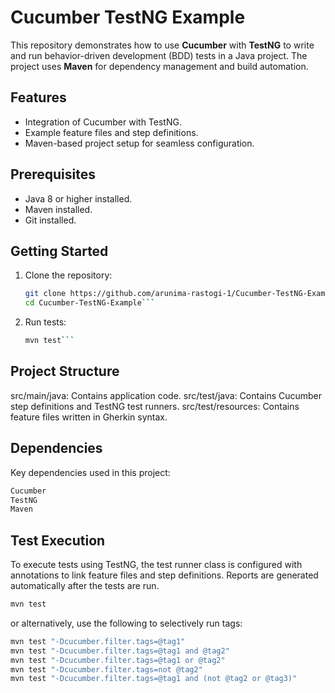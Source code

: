 # Cucumber TestNG Example     

This repository demonstrates how to use **Cucumber** with **TestNG** to write and run behavior-driven development (BDD) tests in a Java project. The project uses **Maven** for dependency management and build automation.
 
## Features 
- Integration of Cucumber with TestNG. 
- Example feature files and step definitions.  
- Maven-based project setup for seamless configuration. 
 
## Prerequisites  
- Java 8 or higher installed. 
- Maven installed.     
- Git installed. 
  
## Getting Started  
1. Clone the repository:
   ```bash 
   git clone https://github.com/arunima-rastogi-1/Cucumber-TestNG-Example.git
   cd Cucumber-TestNG-Example```
   
2. Run tests:
   ```bash
   mvn test```

## Project Structure
src/main/java: Contains application code.
src/test/java: Contains Cucumber step definitions and TestNG test runners.
src/test/resources: Contains feature files written in Gherkin syntax.


## Dependencies
Key dependencies used in this project:
```bash
Cucumber
TestNG
Maven
```

## Test Execution
To execute tests using TestNG, the test runner class is configured with annotations to link feature files and step definitions.
Reports are generated automatically after the tests are run.
```bash
mvn test
```

or alternatively, use the following to selectively run tags:

```bash
mvn test "-Dcucumber.filter.tags=@tag1"
mvn test "-Dcucumber.filter.tags=@tag1 and @tag2"
mvn test "-Dcucumber.filter.tags=@tag1 or @tag2"
mvn test "-Dcucumber.filter.tags=not @tag2"
mvn test "-Dcucumber.filter.tags=@tag1 and (not @tag2 or @tag3)"
```
